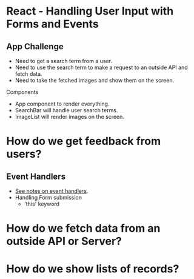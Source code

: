 # React - Handling User Input with Forms and Events

## App Challenge
- Need to get a search term from a user.
- Need to use the search term to make a request to an outside API and fetch data. 
- Need to take the fetched images and show them on the screen.

Components
- App component to render everything.
- SearchBar will handle user search terms.
- ImageList will render images on the screen.

# How do we get feedback from users?

## Event Handlers

- [See notes on event handlers](https://github.com/Cwarcup/notes/blob/main/root/react/react-notes/event-listeners.md).
- Handling Form submission
  - 'this' keyword

# How do we fetch data from an outside API or Server?

# How do we show lists of records?
